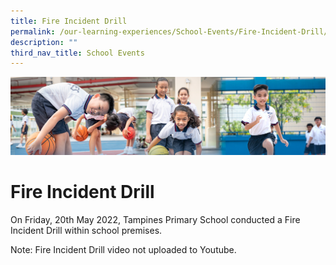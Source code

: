 ```yaml
---
title: Fire Incident Drill
permalink: /our-learning-experiences/School-Events/Fire-Incident-Drill/
description: ""
third_nav_title: School Events
---
```

![](/images/Our%20Learning%20Experiences.jpg)

Fire Incident Drill
===================

On Friday, 20th May 2022, Tampines Primary School conducted a Fire Incident Drill within school premises.

Note: Fire Incident Drill video not uploaded to Youtube.
